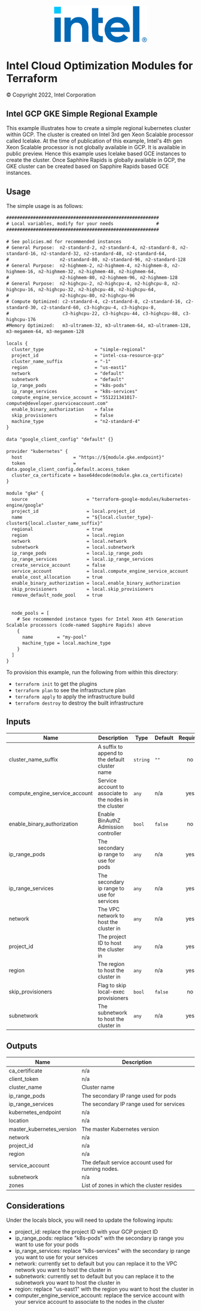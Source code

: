 <p align="center">
  <img src="https://github.com/intel/terraform-intel-gcp-gke/blob/main/images/logo-classicblue-800px.png?raw=true" alt="Intel Logo" width="250"/>
</p>

# Intel Cloud Optimization Modules for Terraform

© Copyright 2022, Intel Corporation

## Intel GCP GKE Simple Regional Example

This example illustrates how to create a simple regional kubernetes cluster within GCP. The cluster is created on Intel 3rd gen Xeon Scalable processor called Icelake. At the time of publication of this example, Intel's 4th gen Xeon Scalable processor is not globally available in GCP. It is available in public preview. Hence this example uses Icelake based GCE instances to create the cluster. Once Saphhire Rapids is globally available in GCP, the GKE cluster can be created based on Sapphire Rapids based GCE instances.

## Usage 

The simple usage is as follows: 
```hcl
#########################################################
# Local variables, modify for your needs                #
#########################################################

# See policies.md for recommended instances
# General Purpose:  n2-standard-2, n2-standard-4, n2-standard-8, n2-standard-16, n2-standard-32, n2-standard-48, n2-standard-64,
#                   n2-standard-80, n2-standard-96, n2-standard-128
# General Purpose:  n2-highmem-2, n2-highmem-4, n2-highmem-8, n2-highmem-16, n2-highmem-32, n2-highmem-48, n2-highmem-64,
#                   n2-highmem-80, n2-highmem-96, n2-highmem-128
# General Purpose:  n2-highcpu-2, n2-highcpu-4, n2-highcpu-8, n2-highcpu-16, n2-highcpu-32, n2-highcpu-48, n2-highcpu-64,
#                   n2-highcpu-80, n2-highcpu-96
# Compute Optimized: c2-standard-4, c2-standard-8, c2-standard-16, c2-standard-30, c2-standard-60, c3-highcpu-4, c3-highcpu-8,
#                    c3-highcpu-22, c3-highcpu-44, c3-highcpu-88, c3-highcpu-176
#Memory Optimized:   m3-ultramem-32, m3-ultramem-64, m3-ultramem-128, m3-megamem-64, m3-megamem-128

locals {
  cluster_type                   = "simple-regional"
  project_id                     = "intel-csa-resource-gcp"
  cluster_name_suffix            = "-1"
  region                         = "us-east1"
  network                        = "default"
  subnetwork                     = "default"
  ip_range_pods                  = "k8s-pods"
  ip_range_services              = "k8s-services"
  compute_engine_service_account = "551221341017-compute@developer.gserviceaccount.com"
  enable_binary_authorization    = false
  skip_provisioners              = false
  machine_type                   = "n2-standard-4"
}

data "google_client_config" "default" {}

provider "kubernetes" {
  host                   = "https://${module.gke.endpoint}"
  token                  = data.google_client_config.default.access_token
  cluster_ca_certificate = base64decode(module.gke.ca_certificate)
}

module "gke" {
  source                      = "terraform-google-modules/kubernetes-engine/google"
  project_id                  = local.project_id
  name                        = "${local.cluster_type}-cluster${local.cluster_name_suffix}"
  regional                    = true
  region                      = local.region
  network                     = local.network
  subnetwork                  = local.subnetwork
  ip_range_pods               = local.ip_range_pods
  ip_range_services           = local.ip_range_services
  create_service_account      = false
  service_account             = local.compute_engine_service_account
  enable_cost_allocation      = true
  enable_binary_authorization = local.enable_binary_authorization
  skip_provisioners           = local.skip_provisioners
  remove_default_node_pool    = true


  node_pools = [
    # See recommended instance types for Intel Xeon 4th Generation Scalable processors (code-named Sapphire Rapids) above
    {
      name         = "my-pool"
      machine_type = local.machine_type
    }
  ]
}
```

To provision this example, run the following from within this directory:
- `terraform init` to get the plugins
- `terraform plan` to see the infrastructure plan
- `terraform apply` to apply the infrastructure build
- `terraform destroy` to destroy the built infrastructure



## Inputs

| Name | Description | Type | Default | Required |
|------|-------------|------|---------|:--------:|
| cluster\_name\_suffix | A suffix to append to the default cluster name | `string` | `""` | no |
| compute\_engine\_service\_account | Service account to associate to the nodes in the cluster | `any` | n/a | yes |
| enable\_binary\_authorization | Enable BinAuthZ Admission controller | `bool` | `false` | no |
| ip\_range\_pods | The secondary ip range to use for pods | `any` | n/a | yes |
| ip\_range\_services | The secondary ip range to use for services | `any` | n/a | yes |
| network | The VPC network to host the cluster in | `any` | n/a | yes |
| project\_id | The project ID to host the cluster in | `any` | n/a | yes |
| region | The region to host the cluster in | `any` | n/a | yes |
| skip\_provisioners | Flag to skip local-exec provisioners | `bool` | `false` | no |
| subnetwork | The subnetwork to host the cluster in | `any` | n/a | yes |

## Outputs

| Name | Description |
|------|-------------|
| ca\_certificate | n/a |
| client\_token | n/a |
| cluster\_name | Cluster name |
| ip\_range\_pods | The secondary IP range used for pods |
| ip\_range\_services | The secondary IP range used for services |
| kubernetes\_endpoint | n/a |
| location | n/a |
| master\_kubernetes\_version | The master Kubernetes version |
| network | n/a |
| project\_id | n/a |
| region | n/a |
| service\_account | The default service account used for running nodes. |
| subnetwork | n/a |
| zones | List of zones in which the cluster resides |

## Considerations
Under the locals block, you will need to update the following inputs: 
- project_id: replace the project ID with your GCP project ID 
- ip_range_pods: replace "k8s-pods" with the secondary ip range you want to use for your pods 
- ip_range_services: replace "k8s-services" with the secondary ip range you want to use for your services
- network: currently set to default but you can replace it to the VPC network you want to host the cluster in 
- subnetwork: currently set to default but you can replace it to the subnetwork you want to host the cluster in 
- region: replace "us-east1" with the region you want to host the cluster in 
- computer_engine_service_account: replace the service account with your service account to associate to the nodes in the cluster

